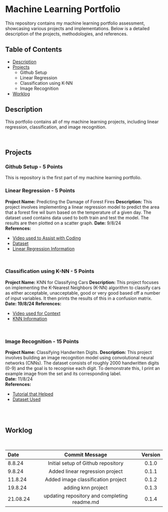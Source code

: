 # Machine Learning Portfolio

This repository contains my machine learning portfolio assessment, showcasing various projects and implementations. Below is a detailed description of the projects, methodologies, and references.

## Table of Contents
- [Description](#description)
- [Projects](#projects)
  - Github Setup
  - Linear Regression
  - Classification using K-NN
  - Image Recognition
- [Worklog](#worklog)

## Description
This portfolio contains all of my machine learning projects, including linear regression, classification, and image recognition. 

<br>



## Projects

### Github Setup - 5 Points
This is repository is the first part of my machine learning portfolio.
<br> 


### Linear Regression - 5 Points
**Project Name:** Predicting the Damage of Forest Fires
**Description:** This project involves implementing a linear regression model to predict the area that a forest fire wil burn based on the temperature of a given day. The dataset used contains data used to both train and test the model. The results are then plotted on a scatter graph.
**Date:** 9/8/24  
**References:** 
- [Video used to Assist with Coding](https://www.youtube.com/watch?v=45ryDIPHdGg&t=262s)
- [Dataset](https://www.kaggle.com/code/jangwalanshul/forest-wildfire-prediction-using-linear-regression)
- [Linear Regression Information](https://www.ibm.com/topics/linear-regression)

<br>

### Classification using K-NN - 5 Points
**Project Name:**  KNN for Classifying Cars
**Description:** This project focuses on implementing the K-Nearest Neighbors (K-NN) algorithm to classify cars as either acceptable, unacceptable, good or very good based off a number of input variables. It then prints the results of this in a confusion matrix.
**Date: 19/8/24** 
**References:** 
- [Video used for Context](https://www.youtube.com/watch?v=CMtpzNJbbWQ)
- [KNN Information](https://www.elastic.co/what-is/knn)
  

<br>

### Image Recognition - 15 Points
**Project Name:** Classifying Handwriten Digits.
**Description:** This project involves building an image recognition model using convolutional neural networks (CNNs). The dataset consists of roughly 2000 handwritten digits (0-9) and the goal is to recognise each digit. To demonstrate this, I print an example image from the set and its corresponding label.  
**Date:** 11/8/24  
**References:**  
- [Tutorial that Helped](https://www.youtube.com/watch?v=il8dMDlXrIE)
- [Dataset Used](https://scikit-learn.org/stable/auto_examples/datasets/plot_digits_last_image.html)

<br>
<br>

## Worklog

<br>

Date | Commit Message | Version
:-----|:----------------:|:--------:
8.8.24 | Initial setup of Github repository | 0.1.0
9.8.24 | Added linear regression project  | 0.1.1
11.8.24 | Added image classification project | 0.1.2
19.8.24 | adding knn project | 0.1.3
21.08.24| updating repository and completing readme.md | 0.1.4



